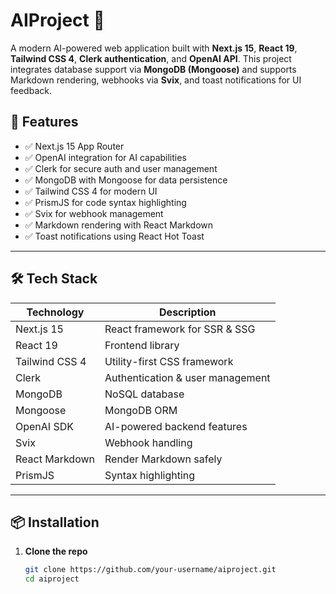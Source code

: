 # AIProject 🤖

A modern AI-powered web application built with **Next.js 15**, **React 19**, **Tailwind CSS 4**, **Clerk authentication**, and **OpenAI API**. This project integrates database support via **MongoDB (Mongoose)** and supports Markdown rendering, webhooks via **Svix**, and toast notifications for UI feedback.

## 🚀 Features

- ✅ Next.js 15 App Router
- ✅ OpenAI integration for AI capabilities
- ✅ Clerk for secure auth and user management
- ✅ MongoDB with Mongoose for data persistence
- ✅ Tailwind CSS 4 for modern UI
- ✅ PrismJS for code syntax highlighting
- ✅ Svix for webhook management
- ✅ Markdown rendering with React Markdown
- ✅ Toast notifications using React Hot Toast

---

## 🛠️ Tech Stack

| Technology     | Description                        |
|----------------|------------------------------------|
| Next.js 15     | React framework for SSR & SSG      |
| React 19       | Frontend library                   |
| Tailwind CSS 4 | Utility-first CSS framework        |
| Clerk          | Authentication & user management  |
| MongoDB        | NoSQL database                     |
| Mongoose       | MongoDB ORM                        |
| OpenAI SDK     | AI-powered backend features        |
| Svix           | Webhook handling                   |
| React Markdown | Render Markdown safely             |
| PrismJS        | Syntax highlighting                |

---

## 📦 Installation

1. **Clone the repo**
   ```bash
   git clone https://github.com/your-username/aiproject.git
   cd aiproject
